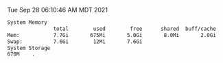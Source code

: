 Tue Sep 28 06:10:46 AM MDT 2021
```bash
System Memory
               total        used        free      shared  buff/cache   available
Mem:           7.7Gi       675Mi       5.0Gi       8.0Mi       2.0Gi       6.7Gi
Swap:          7.6Gi        12Mi       7.6Gi
System Storage
670M	.
```
